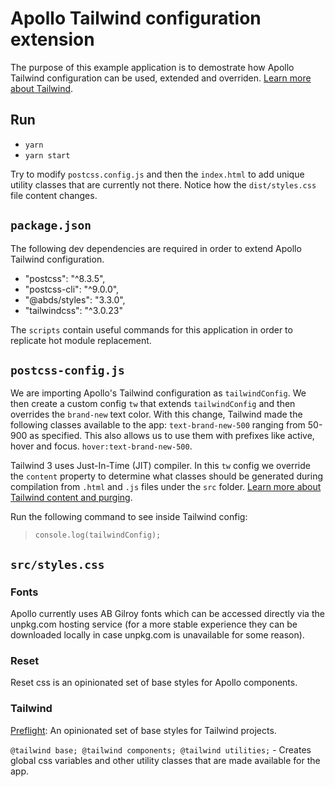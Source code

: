 # Apollo Tailwind configuration extension

The purpose of this example application is to demostrate how Apollo Tailwind configuration can be used, extended and overriden. [Learn more about Tailwind](https://tailwindcss.com/docs/installation).

## Run

- `yarn`
- `yarn start`

Try to modify `postcss.config.js` and then the `index.html` to add unique utility classes that are currently not there. Notice how the `dist/styles.css` file content changes.

## `package.json`

The following dev dependencies are required in order to extend Apollo Tailwind configuration.

- "postcss": "^8.3.5",
- "postcss-cli": "^9.0.0",
- "@abds/styles": "3.3.0",
- "tailwindcss": "^3.0.23"

The `scripts` contain useful commands for this application in order to replicate hot module replacement.

## `postcss-config.js`

We are importing Apollo's Tailwind configuration as `tailwindConfig`. We then create a custom config `tw` that extends `tailwindConfig` and then overrides the `brand-new` text color. With this change, Tailwind made the following classes available to the app: `text-brand-new-500` ranging from 50-900 as specified. This also allows us to use them with prefixes like active, hover and focus. `hover:text-brand-new-500`.

Tailwind 3 uses Just-In-Time (JIT) compiler. In this `tw` config we override the `content` property to determine what classes should be generated during compilation from `.html` and `.js` files under the `src` folder. [Learn more about Tailwind content and purging](https://tailwindcss.com/docs/content-configuration).

Run the following command to see inside Tailwind config:

> `console.log(tailwindConfig);`

## `src/styles.css`

### Fonts

Apollo currently uses AB Gilroy fonts which can be accessed directly via the unpkg.com hosting service (for a more stable experience they can be downloaded locally in case unpkg.com is unavailable for some reason).

### Reset

Reset css is an opinionated set of base styles for Apollo components.

### Tailwind

[Preflight](https://tailwindcss.com/docs/preflight): An opinionated set of base styles for Tailwind projects.

`@tailwind base; @tailwind components; @tailwind utilities;` - Creates global css variables and other utility classes that are made available for the app.
